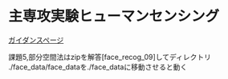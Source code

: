 # 主専攻実験ヒューマンセンシング

[ガイダンスページ](http://www.cvlab.cs.tsukuba.ac.jp/~kfukui/teaching/guidanceExp/guidance.html)

課題5,部分空間法はzipを解答[face_recog_09]してディレクトリ
./face_data/face_dataを./face_dataに移動させると動く

